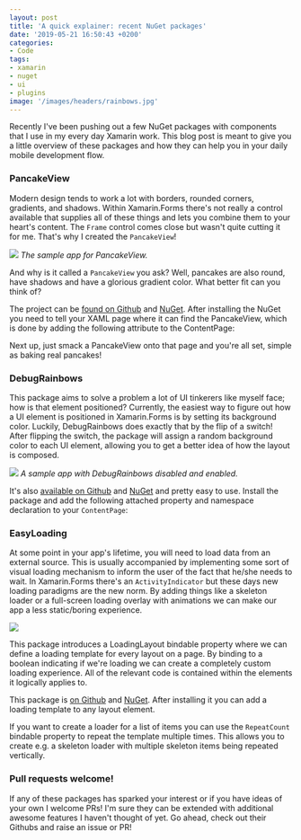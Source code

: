 ```yaml
---
layout: post
title: 'A quick explainer: recent NuGet packages'
date: '2019-05-21 16:50:43 +0200'
categories:
- Code
tags:
- xamarin
- nuget
- ui
- plugins
image: '/images/headers/rainbows.jpg'
---
```


Recently I've been pushing out a few NuGet packages with components that I use in my every day Xamarin work. This blog post is meant to give you a little overview of these packages and how they can help you in your daily mobile development flow.

### PancakeView

Modern design tends to work a lot with borders, rounded corners, gradients, and shadows. Within Xamarin.Forms there's not really a control available that supplies all of these things and lets you combine them to your heart's content. The `Frame` control comes close but wasn't quite cutting it for me. That's why I created the `PancakeView`!

![](https://github.com/sthewissen/Xamarin.Forms.PancakeView/raw/master/images/pancake.gif)
*The sample app for PancakeView.*

And why is it called a `PancakeView` you ask? Well, pancakes are also round, have shadows and have a glorious gradient color. What better fit can you think of?

The project can be [found on Github](https://github.com/sthewissen/Xamarin.Forms.PancakeView) and [NuGet](https://www.nuget.org/packages/Xamarin.Forms.PancakeView). After installing the NuGet you need to tell your XAML page where it can find the PancakeView, which is done by adding the following attribute to the ContentPage:

<script src="https://gist.github.com/sthewissen/ff002d64b25b6b8c40471cb913ad596b.js"></script>

Next up, just smack a PancakeView onto that page and you're all set, simple as baking real pancakes!

<script src="https://gist.github.com/sthewissen/ee46b8f234ee05f67938a9a356ae191d.js"></script>

### DebugRainbows

This package aims to solve a problem a lot of UI tinkerers like myself face; how is that element positioned? Currently, the easiest way to figure out how a UI element is positioned in Xamarin.Forms is by setting its background color. Luckily, DebugRainbows does exactly that by the flip of a switch! After flipping the switch, the package will assign a random background color to each UI element, allowing you to get a better idea of how the layout is composed.

![](https://raw.githubusercontent.com/sthewissen/Xamarin.Forms.DebugRainbows/master/images/sample.png)
*A sample app with DebugRainbows disabled and enabled.*

It's also [available on Github](https://github.com/sthewissen/Xamarin.Forms.DebugRainbows) and [NuGet](https://www.nuget.org/packages/Xamarin.Forms.DebugRainbows) and pretty easy to use. Install the package and add the following attached property and namespace declaration to your `ContentPage`:

<script src="https://gist.github.com/sthewissen/c822bc6e25a27b685feeb347286754da.js"></script>

### EasyLoading

At some point in your app's lifetime, you will need to load data from an external source. This is usually accompanied by implementing some sort of visual loading mechanism to inform the user of the fact that he/she needs to wait. In Xamarin.Forms there's an `ActivityIndicator` but these days new loading paradigms are the new norm. By adding things like a skeleton loader or a full-screen loading overlay with animations we can make our app a less static/boring experience.

![](https://raw.githubusercontent.com/sthewissen/Xamarin.Forms.EasyLoading/master/images/sample.gif)

This package introduces a LoadingLayout bindable property where we can define a loading template for every layout on a page. By binding to a boolean indicating if we're loading we can create a completely custom loading experience. All of the relevant code is contained within the elements it logically applies to.

This package is [on Github](https://github.com/sthewissen/Xamarin.Forms.EasyLoading) and [NuGet](https://www.nuget.org/packages/Xamarin.Forms.EasyLoading). After installing it you can add a loading template to any layout element.

<script src="https://gist.github.com/sthewissen/1bda7b9f97c30752a369acdf43ab82dd.js"></script>

If you want to create a loader for a list of items you can use the `RepeatCount` bindable property to repeat the template multiple times. This allows you to create e.g. a skeleton loader with multiple skeleton items being repeated vertically.

### Pull requests welcome!

If any of these packages has sparked your interest or if you have ideas of your own I welcome PRs! I'm sure they can be extended with additional awesome features I haven't thought of yet. Go ahead, check out their Githubs and raise an issue or PR!